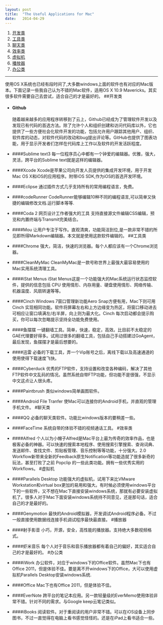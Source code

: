 ```yaml
---
layout: post
title:  "The Useful Applications for Mac"
date:   2014-04-29
---
```

1. [开发类](#develop)
2. [工具类](#tools)
3. [聊天类](#chat)
4. [效率类](#efficiency)
5. [虚拟机](#VirtualMachine)
6. [播放器](#player)
7. [办公类](#work)

----
使用OS X系统也已经有段时间了,大多数windows上面的软件也有对应的Mac版本。下面记录一些我自己认为不错的Mac软件，适用OS X 10.9 Mavericks。其实很多软件需要自己去尝试，适合自己的才是最好的。
##<a id="develop"></a>开发类
+ #### Github
	随着越来越多的应用程序转移到了云上，Github已经成为了管理软件开发以及发现已有代码的首选方法。除了允许个人和组织创建和访问代码库以外，它也提供了一些方便社会化软件开发的功能，包括允许用户跟踪其他用户、组织、软件库的动态，对软件代码的改动和bug提出评论等。GitHub也提供了图表功能，用于显示开发者们怎样在代码库上工作以及软件的开发活跃程度。

+ ####Sublime text3
每一位程序员心中都有一个钟爱的编辑器。优雅，强大，灵活，跨平台的Sublime text就是这样的编辑器。

+ ####Xcode
Xcode是苹果公司向开发人员提供的集成开发环境，用于开发Mac OS X和iOS的应用程序。附带iOS SDK,作为iOS的首选开发环境。

+ ####Eclipse
通过插件方式几乎支持所有的常用编程语言，免费。

+ ####codeRunner
CodeRunner能够编辑10种不同的编程语言,可以简单又快捷的编辑修改文档.运行脚本等等. 

+ ####Coda 2
网页设计工作者强大的工具 支持直接源文件编辑CSS编辑，预览和内置终端与Transmit完美结合。

+ ####Mou
让用户专注于写作。直观清爽，功能简洁到位,是一款非常不错的所见即所得Markdown编辑器。本文就是使用这款软件编辑的。
##<a id="tools"></a>工具类
- ####Chrome
强大，简洁，快速的浏览器。每个人都应该有一个Chrome浏览器。

- ####CleanMyMac 
CleanMyMac是一款号称世界上最强大最容易使用的Mac实用系统清理工具。

- ####iStat Menus
iStat Menus这是一个功能强大的Mac系统运行状态监控软件，提供的信息包括 CPU 使用情形、内存用量、硬盘使用情形、网络传输、机器温度、风扇转速等等。

- ####Cinch 
Windows 7窗口管理新功能Aero Snap方便有用，Mac下则可用 Cinch 实现相同功能。软件将屏幕左右和上方边缘变为热区，将窗口移动进去可相应让窗口填满左/右半屏，向上则为最大化。Cinch 每次启动都会提示购买，你可以每次忽略提示坚持全功能免费使用。

- ####鱼摆摆
一键翻墙工具。简单，快速，稳定，高效。比目前不太稳定的GAE代理要好得多。试用过很多的翻墙工具，包括自己手动搭建过GoAgent，最后发现，鱼摆摆才是最后想要的。

- ####迅雷
必备的下载工具，弄一个Vip账号之后，离线下载以及高速通道的使用使得下载速度飞快。

- ####Cyberduck
优秀的FTP软件，支持设置和改变各种编码，解决了其他FTP软件中文乱码的情况。虽然系统自带FTP功能，但功能不是很强，不显示中文这点让人很头疼。

- ####Paintbrush
类似windows简单画图软件。

- ####Android File Tranfer
使Mac可以连接你的Android手机，并直观的管理手机文件。
#<a id="chat"></a>聊天类
- ####QQ
必备的聊天类软件。功能比windows版本的要稍差一些。

- ####FaceTime
系统自带的体验不错的视频通话工具。
#<a id="efficiency"></a>效率类
- ####Alfred
个人以为小帽子Alfred是Mac平台上最为传奇的效率作品，也是极客必备的神器。可以快速的搜索本地程序、使用搜索引擎搜索、查询词典、发送邮件、查找文件、剪贴板管理、音乐控制等等功能，十分强大。2.0 Workflow新带来全新的Feedback原生Notification等功能造就了很多新奇的玩法，甚至打败了之前 Popclip 的一些此类功能。拥有一些优秀实用的Workflows。
#<a id="VirtualMachine"></a>虚拟机
- ####Parallels Desktop
功能强大的虚拟机，试用下来比VMware Workstation和virtual box更加的易用和强大。有时候必须使用windows平台下的一些软件，又不想在Mac下直接安装windows系统，那就有必要安装虚拟机了。很多人对于Mac下面安装windows系统持不同意见，还是那句话，适合自己的才是最好的。 

- ####Genymotion
最快的Android模拟器，开发调试Android程序必备。不过一般直接使用数据线连接手机调试程序最快最直接。
#<a id="player"></a>播放器
- ####射手影音
小巧，开源，安全，高性能的播放器。支持绝大多数视频格式。

- ####虾米音乐
每个人对于音乐和音乐播放器都有着自己的偏好，其实适合自己的才是最好的。
#<a id="work"></a>办公类
- ####iWork
办公软件，对应于windows下的Office软件。虽然Mac下也有Office 2011，但是体验不佳。要是离不开windows下的Office，大可以使用虚拟机Parallels Desktop安装windows系统.

- ####Office
Mac下也有Office 2011，但是体验不佳。

- ####EverNote
跨平台的笔记本应用。另一款轻量级的EverMemo使用体验非常不错。针对不同的需求。与Google keep云笔记类似。 

- ####iBooks
阅读软件。对于重阅读的用户非常不错。可以在iOS设备上同步图书，不过一直觉得在电脑上看书感觉怪怪的。还是在iPad上看书适合一些。